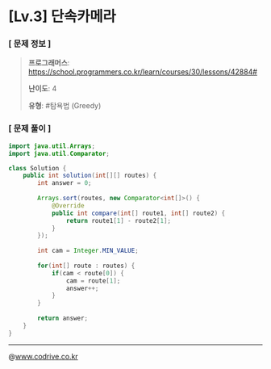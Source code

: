 # [Lv.3] 단속카메라

### [ 문제 정보 ]
> **프로그래머스**: https://school.programmers.co.kr/learn/courses/30/lessons/42884#
> 
> **난이도**: 4
>
> **유형**: #탐욕법 (Greedy)


### [ 문제 풀이 ]
```Java
import java.util.Arrays;
import java.util.Comparator;

class Solution {
    public int solution(int[][] routes) {
        int answer = 0;
        
        Arrays.sort(routes, new Comparator<int[]>() {
            @Override
            public int compare(int[] route1, int[] route2) {
                return route1[1] - route2[1];
            }
        });
        
        int cam = Integer.MIN_VALUE;
        
        for(int[] route : routes) {
            if(cam < route[0]) {
                cam = route[1];
                answer++;
            }
        }
        
        return answer;
    }
}
```


---
@www.codrive.co.kr